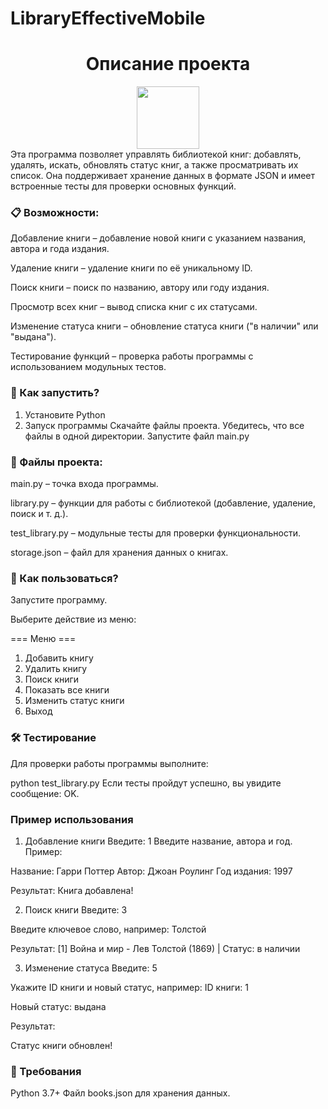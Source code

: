 # LibraryEffectiveMobile
<h1 align="center">Описание проекта</h1>
<div id="header" align="center">
  <img src="https://media3.giphy.com/media/v1.Y2lkPTc5MGI3NjExb2hsd29ldDYxejY3cWY5bGQwb3V3bzR4MWJlMjUzbnhyemk5eG0yNyZlcD12MV9pbnRlcm5hbF9naWZfYnlfaWQmY3Q9Zw/2IudUHdI075HL02Pkk/giphy.webp" width="100"/>
</div>
Эта программа позволяет управлять библиотекой книг: добавлять, удалять, искать, обновлять статус книг, а также просматривать их список. Она поддерживает хранение данных в формате JSON и имеет встроенные тесты для проверки основных функций.

### 📋 Возможности:

Добавление книги – добавление новой книги с указанием названия, автора и года издания.

Удаление книги – удаление книги по её уникальному ID.

Поиск книги – поиск по названию, автору или году издания.

Просмотр всех книг – вывод списка книг с их статусами.

Изменение статуса книги – обновление статуса книги ("в наличии" или "выдана").

Тестирование функций – проверка работы программы с использованием модульных тестов.

### 🚀 Как запустить?
1. Установите Python
2. Запуск программы
Скачайте файлы проекта.
Убедитесь, что все файлы в одной директории.
Запустите файл main.py

### 📂 Файлы проекта:

main.py – точка входа программы.

library.py – функции для работы с библиотекой (добавление, удаление, поиск и т. д.).

test_library.py – модульные тесты для проверки функциональности.

storage.json – файл для хранения данных о книгах.

### 🧩 Как пользоваться?
Запустите программу.

Выберите действие из меню:

=== Меню ===
1. Добавить книгу
2. Удалить книгу
3. Поиск книги
4. Показать все книги
5. Изменить статус книги
0. Выход

### 🛠 Тестирование
Для проверки работы программы выполните:

python test_library.py
Если тесты пройдут успешно, вы увидите сообщение: OK.

### Пример использования
1. Добавление книги
Введите:
1
Введите название, автора и год. Пример:

Название: Гарри Поттер
Автор: Джоан Роулинг
Год издания: 1997

Результат:
Книга добавлена!

2. Поиск книги
Введите:
3

Введите ключевое слово, например:
Толстой

Результат:
[1] Война и мир - Лев Толстой (1869) | Статус: в наличии

3. Изменение статуса
Введите:
5

Укажите ID книги и новый статус, например:
ID книги: 1

Новый статус: выдана

Результат:

Статус книги обновлен!

### 📝 Требования

Python 3.7+
Файл books.json для хранения данных.
